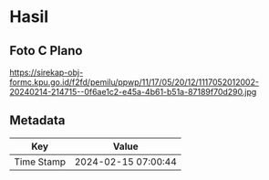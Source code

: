 # Hasil

## Foto C Plano

https://sirekap-obj-formc.kpu.go.id/f2fd/pemilu/ppwp/11/17/05/20/12/1117052012002-20240214-214715--0f6ae1c2-e45a-4b61-b51a-87189f70d290.jpg


## Metadata

| Key        | Value               |
| ---------- | ------------------- |
| Time Stamp | 2024-02-15 07:00:44 |




